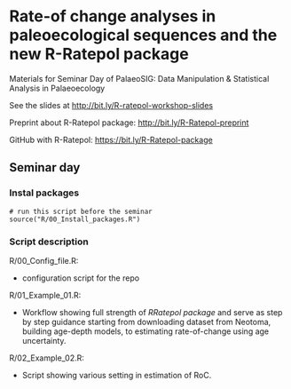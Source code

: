# Rate-of change analyses in paleoecological sequences and the new R-Ratepol package

Materials for Seminar Day of PalaeoSIG: Data Manipulation & Statistical
Analysis in Palaeoecology

See the slides at <http://bit.ly/R-ratepol-workshop-slides>

Preprint about R-Ratepol package: <http://bit.ly/R-Ratepol-preprint>

GitHub with R-Ratepol: <https://bit.ly/R-Ratepol-package>

## Seminar day

### Instal packages

    # run this script before the seminar
    source("R/00_Install_packages.R")

### Script description

R/00\_Config\_file.R:

-   configuration script for the repo

R/01\_Example\_01.R:

-   Workflow showing full strength of *RRatepol package* and serve as
    step by step guidance starting from downloading dataset from
    Neotoma, building age-depth models, to estimating rate-of-change
    using age uncertainty.

R/02\_Example\_02.R:

-   Script showing various setting in estimation of RoC.
